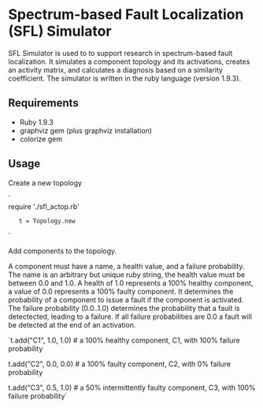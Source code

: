 Spectrum-based Fault Localization (SFL) Simulator
=================================================

SFL Simulator is used to to support research in spectrum-based fault localization. It simulates a component topology and its activations, creates an activity matrix, and calculates a diagnosis based on a similarity coefficient. The simulator is written in the ruby language (version 1.9.3). 

Requirements
------------
*   Ruby 1.9.3
*   graphviz gem (plus graphviz installation)
*   colorize gem

Usage
-----

Create a new topology 

`      
       require './sfl_actop.rb'

       t = Topology.new
`

Add components to the topology. 

A component must have a name, a health value, and a failure probability. The name is an arbitrary but unique ruby string, the health value must be between 0.0 and 1.0. A health of 1.0 represents a 100% healthy component, a value of 0.0 represents a 100% faulty component. It determines the probability of a component to issue a fault if the component is activated. The failure probability (0.0..1.0) determines the probability that a fault is detectected, leading to a failure. If all failure probabilities are 0.0 a fault will be detected at the end of an activation.

`t.add("C1", 1.0, 1.0)   # a 100% healthy component, C1, with 100% failure probability
  
t.add("C2", 0.0, 0.0)   # a 100% faulty component, C2, with 0% failure probability  

t.add("C3", 0.5, 1.0)   # a 50% intermittently faulty component, C3, with 100% failure probability`   


